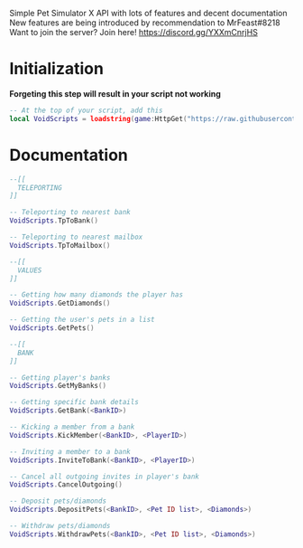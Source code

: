Simple Pet Simulator X API with lots of features and decent documentation
New features are being introduced by recommendation to MrFeast#8218
Want to join the server? Join here! https://discord.gg/YXXmCnrjHS

# Initialization

**Forgeting this step will result in your script not working**
```lua
-- At the top of your script, add this
local VoidScripts = loadstring(game:HttpGet("https://raw.githubusercontent.com/MrFeastEz/PsxAPI/main/script/API.lua"))()
```
# Documentation

```lua
--[[
  TELEPORTING
]]

-- Teleporting to nearest bank
VoidScripts.TpToBank()

-- Teleporting to nearest mailbox
VoidScripts.TpToMailbox()

--[[
  VALUES
]]

-- Getting how many diamonds the player has
VoidScripts.GetDiamonds()

-- Getting the user's pets in a list
VoidScripts.GetPets()

--[[
  BANK
]]

-- Getting player's banks
VoidScripts.GetMyBanks()

-- Getting specific bank details
VoidScripts.GetBank(<BankID>)

-- Kicking a member from a bank
VoidScripts.KickMember(<BankID>, <PlayerID>)

-- Inviting a member to a bank
VoidScripts.InviteToBank(<BankID>, <PlayerID>)

-- Cancel all outgoing invites in player's bank
VoidScripts.CancelOutgoing()

-- Deposit pets/diamonds
VoidScripts.DepositPets(<BankID>, <Pet ID list>, <Diamonds>)

-- Withdraw pets/diamonds
VoidScripts.WithdrawPets(<BankID>, <Pet ID list>, <Diamonds>)
```
